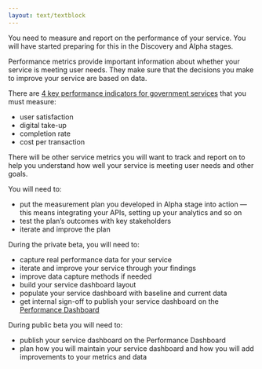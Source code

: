 ```yaml
---
layout: text/textblock
---
```


You need to measure and report on the performance of your service. You will have started preparing for this in the Discovery and Alpha stages.

Performance metrics provide important information about whether your service is meeting user needs. They make sure that the decisions you make to improve your service are based on data.

There are [4 key performance indicators for government services](/digital-service-standard/11-measure-performance/) that you must measure:
- user satisfaction
- digital take-up
- completion rate
- cost per transaction

There will be other service metrics you will want to track and report on to help you understand how well your service is meeting user needs and other goals.

You will need to:
- put the measurement plan you developed in Alpha stage into action — this means integrating your APIs, setting up your analytics and so on
- test the plan’s outcomes with key stakeholders
- iterate and improve the plan

During the private beta, you will need to:
- capture real performance data for your service
- iterate and improve your service through your findings
- improve data capture methods if needed
- build your service dashboard layout
- populate your service dashboard with baseline and current data
- get internal sign-off to publish your service dashboard on the [Performance Dashboard](https://dashboard.gov.au/)

During public beta you will need to:
- publish your service dashboard on the Performance Dashboard
- plan how you will maintain your service dashboard and how you will add improvements to your metrics and data
